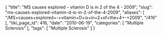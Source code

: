 {
    "title": "MS causes explored - vitamin D is in 2 of the 4 - 2009",
    "slug": "ms-causes-explored-vitamin-d-is-in-2-of-the-4-2009",
    "aliases": [
        "/MS+causes+explored+-+vitamin+D+is+in+2+of+the+4+-+2009",
        "/416"
    ],
    "tiki_page_id": 416,
    "date": "2010-06-19",
    "categories": [
        "Multiple Sclerosis"
    ],
    "tags": [
        "Multiple Sclerosis"
    ]
}